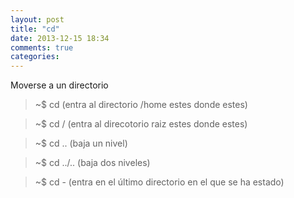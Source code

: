 ```yaml
---
layout: post
title: "cd"
date: 2013-12-15 18:34
comments: true
categories: 
---
```

Moverse a un directorio

>~$ cd     (entra al directorio /home estes donde estes)

>~$ cd /   (entra al direcotorio raiz estes donde estes)

>~$ cd ..  (baja un nivel)

>~$ cd ../.. (baja dos niveles)

>~$ cd -   (entra en el último directorio en el que se ha estado)

